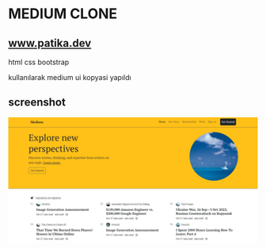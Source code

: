 # MEDIUM CLONE

## www.patika.dev

html
css
bootstrap

kullanılarak medium ui kopyasi yapıldı


## screenshot

![screenshot](./3.JPG)